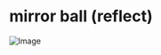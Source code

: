 # mirror ball (reflect)

![Image](https://github.com/user-attachments/assets/87ae28c6-336c-4204-8ff6-ea3093c238b3)
